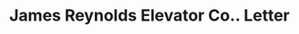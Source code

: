---
doi: 10.7916/D8CC2BSF
date_other: '1893'
date_other_textual: '1893'
form: correspondence
genre:
- Letters (correspondence)
name:
- James Reynolds Elevator Co.
object_in_context_url: https://biggert.cul.columbia.edu/items/view/ave_biggert_01182
subject_hierarchical_geographic:
- Poughkeepsie, New York, United States
subject_name:
- James Reynolds Elevator Co.
title: James Reynolds Elevator Co.. Letter
sort_title: James Reynolds Elevator Co.. Letter
call_number: ave_biggert_01182
coordinates:
- 41.70,-73.93
pid: ave_biggert_01182
identifiers: ave_biggert_01182
thumbnail: https://derivativo-2.library.columbia.edu/iiif/2/ldpd:343342/full/!256,256/0/native.jpg
permalink: /biggert/ave_biggert_01182/
layout: iiif-image-page
---
